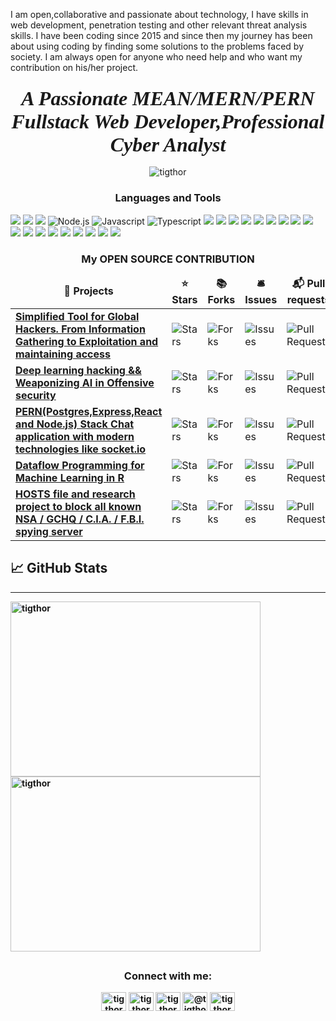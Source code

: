 I am open,collaborative and passionate about technology, I have skills in web development, penetration testing and other relevant threat analysis skills. I have been coding since 2015 and since then my journey has been about using coding by finding some solutions to the problems faced by society. I am always open for anyone who need help and who want my contribution on his/her project.

<h3 align="center">
   <strong><i>
      <font size="6" face="times new roman"> A Passionate MEAN/MERN/PERN Fullstack Web Developer,Professional Cyber Analyst</font>
         </i>
      </strong></h3>

<p align="center"> <img src="https://komarev.com/ghpvc/?username=github&label=Profile%20views&color=0e75b6&style=flat" alt="tigthor" /> </p>

<h3 align="center">Languages and Tools</h3>
<p align="left"> 
   <img src="https://img.shields.io/badge/r-%23276DC3.svg?&style=for-the-badge&logo=r&logoColor=white"/>
   <img src="https://img.shields.io/badge/python%20-%2314354C.svg?&style=for-the-badge&logo=python&logoColor=white"/>
   <img src="https://img.shields.io/badge/go-%2300ADD8.svg?&style=for-the-badge&logo=go&logoColor=white"/>
   <img alt="Node.js" src="https://img.shields.io/badge/node.js%20-%2343853D.svg?&style=for-the-badge&logo=node.js&logoColor=white"/>
   <img alt="Javascript" src="https://img.shields.io/badge/javascript%20-%23323330.svg?&style=for-the-badge&logo=javascript&logoColor=%23F7DF1E"/>
   <img alt="Typescript" src="https://img.shields.io/badge/typescript%20-%23007ACC.svg?&style=for-the-badge&logo=typescript&logoColor=white"/>
   <img src="https://img.shields.io/badge/dart-%230175C2.svg?&style=for-the-badge&logo=dart&logoColor=white"/>
   <img src="https://img.shields.io/badge/java-%23ED8B00.svg?&style=for-the-badge&logo=java&logoColor=white"/>
   <img src="https://img.shields.io/badge/express.js%20-%23404d59.svg?&style=for-the-badge"/>
   <img src="https://img.shields.io/badge/graphql-%23276DC3.svg?&style=for-the-badge&logo=graphql&logoColor=white"/>
   <img src="https://img.shields.io/badge/Flutter%20-%2302569B.svg?&style=for-the-badge&logo=Flutter&logoColor=white" />
   <img src="https://img.shields.io/badge/github%20-%23121011.svg?&style=for-the-badge&logo=github&logoColor=white"/>
   <img src="https://img.shields.io/badge/AWS%20-%23FF9900.svg?&style=for-the-badge&logo=amazon-aws&logoColor=white"/>
   <img src="https://img.shields.io/badge/firebase%20-%23039BE5.svg?&style=for-the-badge&logo=firebase"/>
   <img src="https://img.shields.io/badge/heroku%20-%23430098.svg?&style=for-the-badge&logo=heroku&logoColor=white"/>
   <img src="https://img.shields.io/badge/nginx%20-%23009639.svg?&style=for-the-badge&logo=nginx&logoColor=white"/>
   <img src ="https://img.shields.io/badge/postgres-%23316192.svg?&style=for-the-badge&logo=postgresql&logoColor=white"/>
   <img src ="https://img.shields.io/badge/MongoDB-%234ea94b.svg?&style=for-the-badge&logo=mongodb&logoColor=white"/>
   <img src="https://img.shields.io/badge/travisci%20-%232B2F33.svg?&style=for-the-badge&logo=travis&logoColor=white"/>
   <img src="https://img.shields.io/badge/CIRCLECI%20-%23161616.svg?&style=for-the-badge&logo=circleci&logoColor=white"/>
   <img src="https://img.shields.io/badge/TensorFlow%20-%23FF6F00.svg?&style=for-the-badge&logo=TensorFlow&logoColor=white" />
   <img src="https://img.shields.io/badge/kubernetes%20-%23326ce5.svg?&style=for-the-badge&logo=kubernetes&logoColor=white"/>
   <img src="https://img.shields.io/badge/docker%20-%230db7ed.svg?&style=for-the-badge&logo=docker&logoColor=white"/>
   <img src="https://img.shields.io/badge/-Raspberry%20Pi-C51A4A?style=for-the-badge&logo=Raspberry-Pi"/>
</p>

<h3 align="center"><b>My OPEN SOURCE CONTRIBUTION<b></h3>
<table>
  <thead align="center">
    <tr border: none;>
      <td><b>🎁 Projects</b></td>
      <td><b>⭐ Stars</b></td>
      <td><b>📚 Forks</b></td>
      <td><b>🛎 Issues</b></td>
      <td><b>📬 Pull requests</b></td>
    </tr>
  </thead>
  <tbody>
    <tr>
	    <td><a href="https://github.com/tigthor/hacktoolkit"><b>Simplified Tool for Global Hackers. From Information Gathering to Exploitation and maintaining access </b></a></td>
      <td><img alt="Stars" src="https://img.shields.io/github/stars/tigthor/hacktoolkit?style=flat-square&labelColor=343b41"/></td>
      <td><img alt="Forks" src="https://img.shields.io/github/forks/tigthor/hacktoolkit?style=flat-square&labelColor=343b41"/></td>
      <td><img alt="Issues" src="https://img.shields.io/github/issues/tigthor/hacktoolkit?style=flat-square&labelColor=343b41"/></td>
      <td><img alt="Pull Requests" src="https://img.shields.io/github/issues-pr/tigthor/hacktoolkit?style=flat-square&labelColor=343b41"/></td>
    </tr>
     <tr>
	    <td><a href="https://github.com/tigthor/neural-network-hacking"><b>Deep learning hacking && Weaponizing AI in Offensive security </b></a></td>
      <td><img alt="Stars" src="https://img.shields.io/github/stars/tigthor/neural-network-hacking?style=flat-square&labelColor=343b41"/></td>
      <td><img alt="Forks" src="https://img.shields.io/github/forks/tigthor/neural-network-hacking?style=flat-square&labelColor=343b41"/></td>
      <td><img alt="Issues" src="https://img.shields.io/github/issues/tigthor/neural-network-hacking?style=flat-square&labelColor=343b41"/></td>
      <td><img alt="Pull Requests" src="https://img.shields.io/github/issues-pr/tigthor/neural-network-hacking?style=flat-square&labelColor=343b41"/></td>
    </tr>
     <tr>
	    <td><a href="https://github.com/tigthor/chat-app"><b>PERN(Postgres,Express,React and Node.js) Stack Chat application with modern technologies like socket.io </b></a></td>
      <td><img alt="Stars" src="https://img.shields.io/github/stars/tigthor/chat-app?style=flat-square&labelColor=343b41"/></td>
      <td><img alt="Forks" src="https://img.shields.io/github/forks/tigthor/chat-app?style=flat-square&labelColor=343b41"/></td>
      <td><img alt="Issues" src="https://img.shields.io/github/issues/tigthor/chat-app?style=flat-square&labelColor=343b41"/></td>
      <td><img alt="Pull Requests" src="https://img.shields.io/github/issues-pr/tigthor/chat-app?style=flat-square&labelColor=343b41"/></td>
    </tr>
     <tr>
	    <td><a href="https://github.com/tigthor/r-dataflow-programming"><b>Dataflow Programming for Machine Learning in R </b></a></td>
      <td><img alt="Stars" src="https://img.shields.io/github/stars/tigthor/r-dataflow-programming?style=flat-square&labelColor=343b41"/></td>
      <td><img alt="Forks" src="https://img.shields.io/github/forks/tigthor/r-dataflow-programming?style=flat-square&labelColor=343b41"/></td>
      <td><img alt="Issues" src="https://img.shields.io/github/issues/tigthor/r-dataflow-programming?style=flat-square&labelColor=343b41"/></td>
      <td><img alt="Pull Requests" src="https://img.shields.io/github/issues-pr/tigthor/r-dataflow-programming?style=flat-square&labelColor=343b41"/></td>
    </tr>
     <tr>
	    <td><a href="https://github.com/tigthor/NSABlocklist"><b>HOSTS file and research project to block all known NSA / GCHQ / C.I.A. / F.B.I. spying server </b></a></td>
      <td><img alt="Stars" src="https://img.shields.io/github/stars/tigthor/NSABlocklist?style=flat-square&labelColor=343b41"/></td>
      <td><img alt="Forks" src="https://img.shields.io/github/forks/tigthor/NSABlocklist?style=flat-square&labelColor=343b41"/></td>
      <td><img alt="Issues" src="https://img.shields.io/github/issues/tigthor/NSABlocklist?style=flat-square&labelColor=343b41"/></td>
      <td><img alt="Pull Requests" src="https://img.shields.io/github/issues-pr/tigthor/NSABlocklist?style=flat-square&labelColor=343b41"/></td>
    </tr>
     
  </tbody>
</table>


   ## &#x1f4c8; GitHub Stats
-------------------------------

<p><img align="left" src="https://github-readme-stats.vercel.app/api/top-langs?username=tigthor&show_icons=true&locale=en&count_private=true&layout=compact&langs_count=8" width="400" height="280" alt="tigthor" /></p>

<p>&nbsp;<img align="center" src="https://github-readme-stats.vercel.app/api?username=tigthor&show_icons=true&count_private=true&locale=en&theme=cobalt" height="280" width="400" alt="tigthor" /></p>



##
 
<h3 align="center">Connect with me:</h3>
<p align="center">
<a href="https://codepen.io/tigthor" target="blank"><img align="center" src="https://cdn.jsdelivr.net/npm/simple-icons@3.0.1/icons/codepen.svg" alt="tigthor" height="30" width="40" /></a>
<a href="https://dev.to/tigthor" target="blank"><img align="center" src="https://cdn.jsdelivr.net/npm/simple-icons@3.0.1/icons/dev-dot-to.svg" alt="tigthor" height="30" width="40" /></a>
<a href="https://twitter.com/tigthor" target="blank"><img align="center" src="https://cdn.jsdelivr.net/npm/simple-icons@3.0.1/icons/twitter.svg" alt="tigthor" height="30" width="40" /></a>
<a href="https://medium.com/@tigthor" target="blank"><img align="center" src="https://cdn.jsdelivr.net/npm/simple-icons@3.0.1/icons/medium.svg" alt="@tigthor" height="30" width="40" /></a>
<a href="https://www.hackerrank.com/tigthor" target="blank"><img align="center" src="https://cdn.jsdelivr.net/npm/simple-icons@3.0.1/icons/hackerrank.svg" alt="tigthor" height="30" width="40" /></a>
</p>
